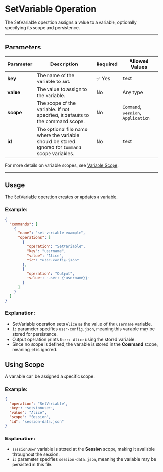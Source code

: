 # SetVariable Operation

The SetVariable operation assigns a value to a variable, optionally specifying its scope and persistence.

---

## Parameters

| Parameter | Description | Required | Allowed Values |
|-----------|-------------|----------|---------------|
| **key** | The name of the variable to set. | ✅ Yes | `text` |
| **value** | The value to assign to the variable. | No | Any type |
| **scope** | The scope of the variable. If not specified, it defaults to the command scope. | No | `Command`, `Session`, `Application` |
| **id** | The optional file name where the variable should be stored. Ignored for `Command` scope variables. | No | `text` |

For more details on variable scopes, see [Variable Scope](variable-scope.md).

---

## Usage

The SetVariable operation creates or updates a variable.

### Example:
```json
{
  "commands": [
    {
      "name": "set-variable-example",
      "operations": [
        {
          "operation": "SetVariable",
          "key": "username",
          "value": "Alice",
          "id": "user-config.json"
        },
        {
          "operation": "Output",
          "value": "User: {{username}}"
        }
      ]
    }
  ]
}
```

### Explanation:
- SetVariable operation sets `Alice` as the value of the `username` variable.
- `id` parameter specifies `user-config.json`, meaning this variable may be stored for persistence.
- Output operation prints `User: Alice` using the stored variable.
- Since no scope is defined, the variable is stored in the **Command** scope, meaning `id` is ignored.


## Using Scope

A variable can be assigned a specific scope.

### Example:
```json
{
  "operation": "SetVariable",
  "key": "sessionUser",
  "value": "Alice",
  "scope": "Session",
  "id": "session-data.json"
}
```
### Explanation:
- `sessionUser` variable is stored at the **Session** scope, making it available throughout the session.
- `id` parameter specifies `session-data.json`, meaning the variable may be persisted in this file.
